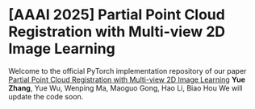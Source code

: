 # [AAAI 2025] Partial Point Cloud Registration with Multi-view 2D Image Learning
Welcome to the official PyTorch implementation repository of our paper [Partial Point Cloud Registration with Multi-view 2D Image Learning]()
**Yue Zhang**, Yue Wu, Wenping Ma, Maoguo Gong, Hao Li, Biao Hou
We will update the code soon.
